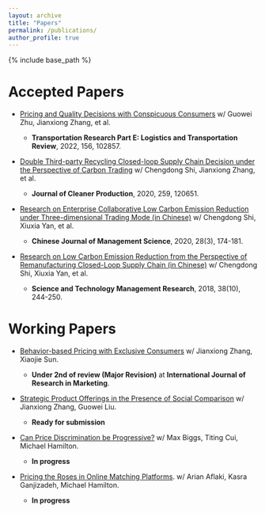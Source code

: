 ```yaml
---
layout: archive
title: "Papers"
permalink: /publications/
author_profile: true
---
```


{% include base_path %}


# **Accepted Papers**
* [Pricing and Quality Decisions with Conspicuous Consumers](https://doi.org/10.1016/j.tre.2022.102857) w/ Guowei Zhu, Jianxiong Zhang, et al. 
  * **Transportation Research Part E: Logistics and Transportation Review**, 2022, 156, 102857.

* [Double Third-party Recycling Closed-loop Supply Chain Decision under the Perspective of Carbon Trading](https://doi.org/10.1016/j.jclepro.2020.120651) w/ Chengdong Shi, Jianxiong Zhang, et al.
   * **Journal of Cleaner Production**, 2020, 259, 120651.

* [Research on Enterprise Collaborative Low Carbon Emission Reduction under Three-dimensional Trading Mode (in Chinese)](https://doi.org/10.16381/j.cnki.issn1003-207x.2018.1456) w/ Chengdong Shi, Xiuxia Yan, et al.
  * **Chinese Journal of Management Science**, 2020, 28(3), 174-181.
  
* [Research on Low Carbon Emission Reduction from the Perspective of Remanufacturing Closed-Loop Supply Chain (in Chinese)](https://doi.org/10.3969/j.issn.1000-7695.2018.10.033) w/ Chengdong Shi, Xiuxia Yan, et al.
   * **Science and Technology Management Research**, 2018, 38(10), 244-250.

# **Working Papers**
* [Behavior-based Pricing with Exclusive Consumers]() w/ Jianxiong Zhang, Xiaojie Sun.
  * **Under 2nd of review (Major Revision)** at **International Journal of Research in Marketing**.
    
* [Strategic Product Offerings in the Presence of Social Comparison]() w/ Jianxiong Zhang, Guowei Liu.
  * **Ready for submission**

* [Can Price Discrimination be Progressive?]() w/ Max Biggs, Titing Cui, Michael Hamilton.
   * **In progress**
     
* [Pricing the Roses in Online Matching Platforms](). w/ Arian Aflaki, Kasra Ganjizadeh, Michael Hamilton.
  * **In progress**


